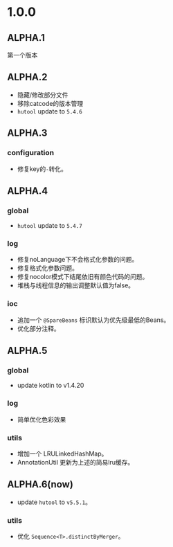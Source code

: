 # 1.0.0

## ALPHA.1
第一个版本

## ALPHA.2
- 隐藏/修改部分文件
- 移除catcode的版本管理
- `hutool` update to `5.4.6`

## ALPHA.3
### configuration 
- 修复key的`-`转化。

## ALPHA.4
### global
- `hutool` update to `5.4.7`
### log
- 修复noLanguage下不会格式化参数的问题。
- 修复格式化参数问题。
- 修复nocolor模式下结尾依旧有颜色代码的问题。
- 堆栈与线程信息的输出调整默认值为false。
### ioc 
- 追加一个 `@SpareBeans` 标识默认为优先级最低的Beans。
- 优化部分注释。

## ALPHA.5
### global
- update kotlin to v1.4.20

### log
- 简单优化色彩效果

### utils
- 增加一个 LRULinkedHashMap。
- AnnotationUtil 更新为上述的简易lru缓存。

## ALPHA.6(now)
- update `hutool` to `v5.5.1`。

### utils
- 优化 `Sequence<T>.distinctByMerger`。
